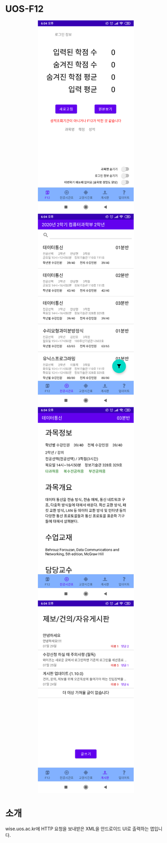 # UOS-F12

<div style="text-align:center">
<img src="https://github.com/korimart/UOS-F12/blob/master/readme/Screenshot_2020-10-04-18-04-08-549_com.korimart.f12.png" width="300" />
<img src="https://github.com/korimart/UOS-F12/blob/master/readme/Screenshot_2020-10-04-18-04-17-046_com.korimart.f12.png" width="300" />
<img src="https://github.com/korimart/UOS-F12/blob/master/readme/Screenshot_2020-10-04-18-04-23-876_com.korimart.f12.png" width="300" />
<img src="https://github.com/korimart/UOS-F12/blob/master/readme/Screenshot_2020-10-04-18-04-29-639_com.korimart.f12.png" width="300" />
</div>

# 소개

wise.uos.ac.kr에 HTTP 요청을 보내받은 XML을 안드로이드 UI로 출력하는 앱입니다.
